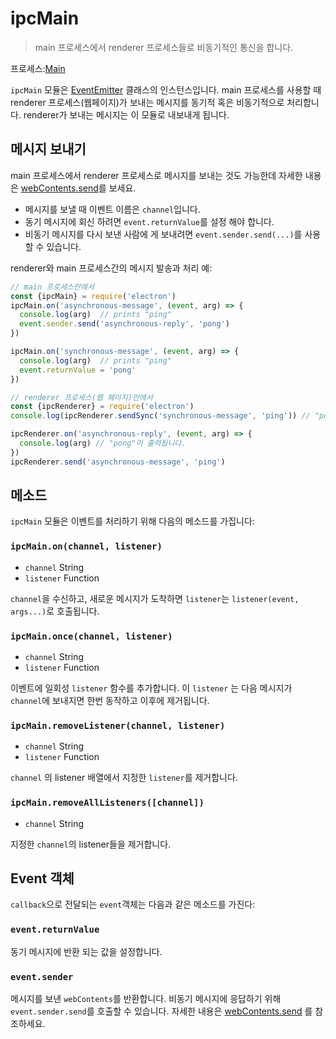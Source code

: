 # ipcMain

> main 프로세스에서 renderer 프로세스들로 비동기적인 통신을 합니다.

프로세스:[Main](../glossary.md#main-process)

`ipcMain` 모듈은 [EventEmitter](https://nodejs.org/api/events.html#events_class_eventemitter) 클래스의 인스턴스입니다. main 프로세스를 사용할 때 renderer 프로세스(웹페이지)가 보내는 메시지를 동기적 혹은 비동기적으로 처리합니다. renderer가 보내는 메시지는 이 모듈로 내보내게 됩니다.

## 메시지 보내기

main 프로세스에서 renderer 프로세스로 메시지를 보내는 것도 가능한데 자세한 내용은 [webContents.send](web-contents.md#webcontentssendchannel-arg1-arg2-)를 보세요.

* 메시지를 보낼 때 이벤트 이름은 `channel`입니다.
* 동기 메시지에 회신 하려면 `event.returnValue`를 설정 해야 합니다.
* 비동기 메시지를 다시 보낸 사람에 게 보내려면 `event.sender.send(...)`를 사용할 수 있습니다.

renderer와 main 프로세스간의 메시지 발송과 처리 예:

```javascript
// main 프로세스안에서
const {ipcMain} = require('electron')
ipcMain.on('asynchronous-message', (event, arg) => {
  console.log(arg)  // prints "ping"
  event.sender.send('asynchronous-reply', 'pong')
})

ipcMain.on('synchronous-message', (event, arg) => {
  console.log(arg)  // prints "ping"
  event.returnValue = 'pong'
})
```

```javascript
// renderer 프로세스(웹 페이지)안에서
const {ipcRenderer} = require('electron')
console.log(ipcRenderer.sendSync('synchronous-message', 'ping')) // "pong"이 출력됩니다.

ipcRenderer.on('asynchronous-reply', (event, arg) => {
  console.log(arg) // "pong"이 출력됩니다.
})
ipcRenderer.send('asynchronous-message', 'ping')
```

## 메소드

`ipcMain` 모듈은 이벤트를 처리하기 위해 다음의 메소드를 가집니다:

### `ipcMain.on(channel, listener)`

* `channel` String
* `listener` Function

`channel`을 수신하고, 새로운 메시지가 도착하면 `listener`는 `listener(event, args...)`로 호출됩니다.

### `ipcMain.once(channel, listener)`

* `channel` String
* `listener` Function

이벤트에 일회성 `listener` 함수를 추가합니다. 이 `listener` 는 다음 메시지가 `channel`에 보내지면 한번 동작하고 이후에 제거됩니다.

### `ipcMain.removeListener(channel, listener)`

* `channel` String
* `listener` Function

`channel` 의 listener 배열에서 지정한 `listener`를 제거합니다.

### `ipcMain.removeAllListeners([channel])`

* `channel` String

지정한 `channel`의 listener들을 제거합니다.

## Event 객체

`callback`으로 전달되는 `event`객체는 다음과 같은 메소드를 가진다:

### `event.returnValue`

동기 메시지에 반환 되는 값을 설정합니다.

### `event.sender`

메시지를 보낸 `webContents`를 반환합니다. 비동기 메시지에 응답하기 위해 `event.sender.send`를 호출할 수 있습니다. 자세한 내용은 [webContents.send](web-contents.md#webcontentssendchannel-arg1-arg2-) 를 참조하세요.